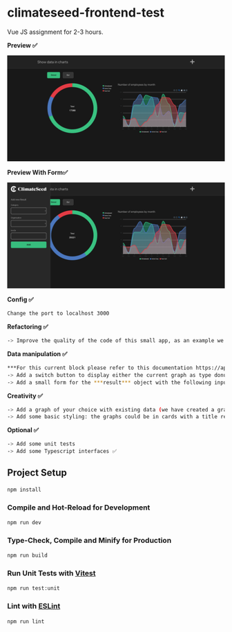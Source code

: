 # climateseed-frontend-test

Vue JS assignment for 2-3 hours.

**Preview ✅**

![alt text](https://raw.githubusercontent.com/IgorSousaFront/Climateseed-frontend-test-main/main/preview.png)

**Preview With Form✅**

![alt text](https://raw.githubusercontent.com/IgorSousaFront/Climateseed-frontend-test-main/main/preview-with-form.png)

**Config ✅**

```sh
Change the port to localhost 3000
```

**Refactoring ✅** 
```sh 
-> Improve the quality of the code of this small app, as an example we set on purpose everything in one store and in one layout
```

**Data manipulation ✅**

```sh
***For this current block please refer to this documentation https://apexcharts.com/docs/chart-types/***
-> Add a switch button to display either the current graph as type donut or bar chart
-> Add a small form for the ***result*** object with the following inputs: selects of **a** category and **an** organisation displaying the name of the object but the value should be its **id** + an input of type number for kco2e. On submit the newly added ***result*** must be provided to the graphs
```

**Creativity ✅** 
```sh
-> Add a graph of your choice with existing data (we have created a graph based on organisation and kco2e but perhaps there are other graphs available) ✅
-> Add some basic styling: the graphs could be in cards with a title related to the output of the graph (Bootstrap, Tailwind or whatever you feel good) ✅
```

**Optional ✅**
```sh
-> Add some unit tests
-> Add some Typescript interfaces ✅
```

## Project Setup

```sh
npm install
```

### Compile and Hot-Reload for Development

```sh
npm run dev
```

### Type-Check, Compile and Minify for Production

```sh
npm run build
```

### Run Unit Tests with [Vitest](https://vitest.dev/)

```sh
npm run test:unit
```

### Lint with [ESLint](https://eslint.org/)

```sh
npm run lint
```
